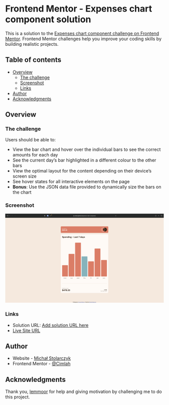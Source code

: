 # Frontend Mentor - Expenses chart component solution

This is a solution to the [Expenses chart component challenge on Frontend Mentor](https://www.frontendmentor.io/challenges/expenses-chart-component-e7yJBUdjwt). Frontend Mentor challenges help you improve your coding skills by building realistic projects. 

## Table of contents

- [Overview](#overview)
  - [The challenge](#the-challenge)
  - [Screenshot](#screenshot)
  - [Links](#links)
- [Author](#author)
- [Acknowledgments](#acknowledgments)

## Overview

### The challenge

Users should be able to:

- View the bar chart and hover over the individual bars to see the correct amounts for each day
- See the current day’s bar highlighted in a different colour to the other bars
- View the optimal layout for the content depending on their device’s screen size
- See hover states for all interactive elements on the page
- **Bonus**: Use the JSON data file provided to dynamically size the bars on the chart

### Screenshot

![](./screenshot.png)

### Links

- Solution URL: [Add solution URL here](https://your-solution-url.com)
- [Live Site URL](https://cimlah.github.io/expenses-chart-component/)

## Author

- Website - [Michał Stolarczyk](https://github.com/Cimlah)
- Frontend Mentor - [@Cimlah](https://www.frontendmentor.io/profile/Cimlah)

## Acknowledgments

Thank you, [lemmoor](https://github.com/lemmoor) for help and giving motivation by challenging me to do this project.